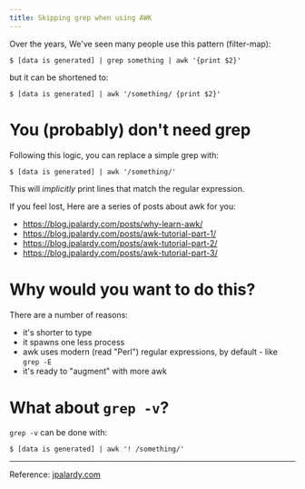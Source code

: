 ```yaml
---
title: Skipping grep when using AWK
---
```


Over the years, We've seen many people use this pattern (filter-map):

```
$ [data is generated] | grep something | awk '{print $2}'
```

but it can be shortened to:

```
$ [data is generated] | awk '/something/ {print $2}'
```

# You (probably) don't need grep

Following this logic, you can replace a simple grep with:

```
$ [data is generated] | awk '/something/'
```

This will *implicitly* print lines that match the regular expression.

If you feel lost, Here are a series of posts about awk for you:

* https://blog.jpalardy.com/posts/why-learn-awk/
* https://blog.jpalardy.com/posts/awk-tutorial-part-1/
* https://blog.jpalardy.com/posts/awk-tutorial-part-2/
* https://blog.jpalardy.com/posts/awk-tutorial-part-3/

# Why would you want to do this?

There are a number of reasons:

* it's shorter to type
* it spawns one less process
* awk uses modern (read "Perl") regular expressions, by default - like `grep -E`
* it's ready to "augment" with more awk

# What about `grep -v`?

`grep -v` can be done with:

```
$ [data is generated] | awk '! /something/'
```

* * *

Reference: [jpalardy.com](https://blog.jpalardy.com/posts/skip-grep-use-awk/)
